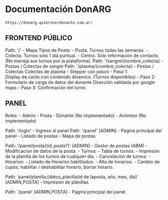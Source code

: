 # Documentación DonARG

    https://donarg.quieroserdonante.com.ar/

## FRONTEND PÚBLICO

Path: '/' - Mapa
    Tipos de Posta:
        - Posta. Turnos todas las semanas.
        - Colecta. Turnos solo 1 dia puntual.
        - Centro. Solo información de contacto. (No maneja sus turnos por la plataforma).
Path: '/sangre/{nombre_colecta} - Postas / Colectas de sangre
Path: '/plasma/{nombre_colecta} - Postas / Colectas Colectas de plasma
    - Stepper con pasos
        - Paso 1:  
            Display de cards con contenido dinamico. (Turnos disponibles)
        - Paso 2: 
            Formulario de carga de datos del donante
            Dirección validada por google maps
        - Paso 3: Confirmación del turno.

## PANEL 
Roles: 
    - Admin
    - Posta
    - Donante (No implementado)
    - Anónimo (No implementado)

Path: '/login' - Ingreso al panel
Path: '/panel' [ADMIN] - Pagina principal del panel
    - Listado de postas
    - Mapa de postas

Path: '/panel/posta/{id_posta?}' [ADMIN] - Gestor de postas (ABM)
    - Modificacion de datos de la posta.
    - Turnos: 
        - Tabla de turnos.
        - Impresión de la planilla de los turnos de cualquier dia.
        - Cancelación de turnos.
    - Horarios:
        - Listado de Horarios habilitados.
        - Alta de horarios.
        - Cambio de cupos, habilitar / deshabilitar horario, borrar horario.

Path: 'panel/planilla;{datos_planilla(id de laposta, año, mes, día)' [ADMIN,POSTA] - Impresión de planillas.

Path: '/panel' [ADMIN,POSTA] - Pagina principal del panel









